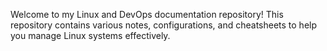 Welcome to my Linux and DevOps documentation repository! This repository contains various notes, configurations, and cheatsheets to help you manage Linux systems effectively.

